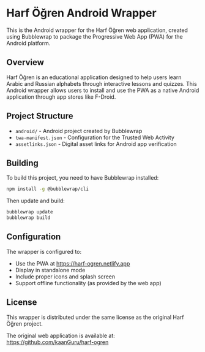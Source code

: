 # Harf Öğren Android Wrapper

This is the Android wrapper for the Harf Öğren web application, created using Bubblewrap to package the Progressive Web App (PWA) for the Android platform.

## Overview

Harf Öğren is an educational application designed to help users learn Arabic and Russian alphabets through interactive lessons and quizzes. This Android wrapper allows users to install and use the PWA as a native Android application through app stores like F-Droid.

## Project Structure

- `android/` - Android project created by Bubblewrap
- `twa-manifest.json` - Configuration for the Trusted Web Activity
- `assetlinks.json` - Digital asset links for Android app verification

## Building

To build this project, you need to have Bubblewrap installed:

```bash
npm install -g @bubblewrap/cli
```

Then update and build:

```bash
bubblewrap update
bubblewrap build
```

## Configuration

The wrapper is configured to:
- Use the PWA at https://harf-ogren.netlify.app
- Display in standalone mode
- Include proper icons and splash screen
- Support offline functionality (as provided by the web app)

## License

This wrapper is distributed under the same license as the original Harf Öğren project.

The original web application is available at: https://github.com/kaanGuru/harf-ogren